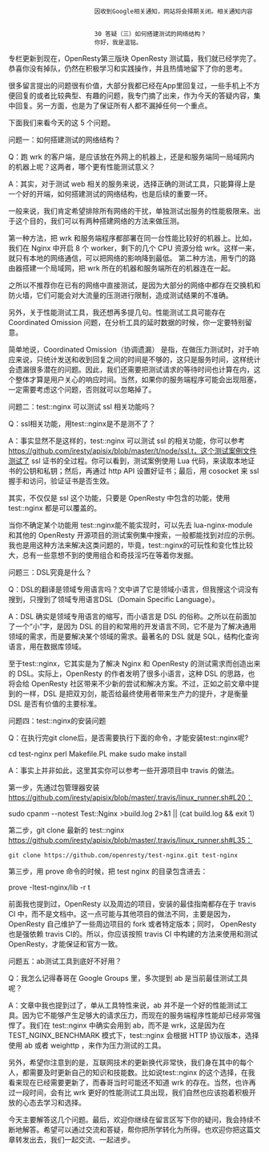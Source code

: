 
                            
                            因收到Google相关通知，网站将会择期关闭。相关通知内容
                            
                            
                            30 答疑（三）如何搭建测试的网络结构？
                            你好，我是温铭。

专栏更新到现在，OpenResty第三版块 OpenResty 测试篇，我们就已经学完了。恭喜你没有掉队，仍然在积极学习和实践操作，并且热情地留下了你的思考。

很多留言提出的问题很有价值，大部分我都已经在App里回复过，一些手机上不方便回复的或者比较典型、有趣的问题，我专门摘了出来，作为今天的答疑内容，集中回复。另一方面，也是为了保证所有人都不漏掉任何一个重点。

下面我们来看今天的这 5 个问题。

问题一：如何搭建测试的网络结构？

Q：跑 wrk 的客户端，是应该放在外网上的机器上，还是和服务端同一局域网内的机器上呢？这两者，哪个更有性能测试意义？

A：其实，对于测试 web 相关的服务来说，选择正确的测试工具，只能算得上是一个好的开端，如何搭建测试的网络结构，也是后续的重要一环。

一般来说，我们肯定希望排除所有网络的干扰，单独测试出服务的性能极限来。出于这个目的，我们可以有两种搭建网络的方法来做压测。


第一种方法，把 wrk 和服务端程序都部署在同一台性能比较好的机器上。比如， 我们在 Nginx 中开启 8 个 worker，剩下的几个 CPU 资源分给 wrk。这样一来，就只有本地的网络通信，可以把网络的影响降到最低。
第二种方法，用专门的路由器搭建一个局域网，把 wrk 所在的机器和服务端所在的机器连在一起。


之所以不推荐你在已有的网络中直接测试，是因为大部分的网络中都存在交换机和防火墙，它们可能会对大流量的压测进行限制，造成测试结果的不准确。

另外，关于性能测试工具，我还想再多提几句。性能测试工具可能存在 Coordinated Omission 问题，在分析工具的延时数据的时候，你一定要特别留意。

简单地说，Coordinated Omission（协调遗漏） 是指，在做压力测试时，对于响应来说，只统计发送和收到回复之间的时间是不够的，这只是服务时间，这样统计会遗漏很多潜在的问题。因此，我们还需要把测试请求的等待时间也计算在内，这个整体才算是用户关心的响应时间。当然，如果你的服务端程序可能会出现阻塞，一定需要考虑这个问题，否则就可以忽略掉了。

问题二：test::nginx 可以测试 ssl 相关功能吗？

Q：ssl相关功能，用test::nginx是不是测不了？

A：事实显然不是这样的，test::nginx 可以测试 ssl 的相关功能，你可以参考 https://github.com/iresty/apisix/blob/master/t/node/ssl.t，这个测试案例文件测试了 ssl 证书的全过程。你可以看到，测试案例使用 Lua 代码，来读取本地证书的公钥和私钥；然后，再通过 http API 设置好证书；最后，用 cosocket 来 ssl 握手和访问，验证证书是否生效。

其实，不仅仅是 ssl 这个功能，只要是 OpenResty 中包含的功能，使用 test::nginx 都是可以覆盖的。

当你不确定某个功能用 test::nginx能不能实现时，可以先去 lua-nginx-module 和其他的 OpenResty 开源项目的测试案例集中搜索，一般都能找到对应的示例。我也是用这种方法来解决这类问题的，毕竟，test::nginx的可玩性和变化性比较大，总有一些意想不到的使用组合和奇技淫巧在等着你发掘。

问题三：DSL究竟是什么？

Q：DSL的翻译是领域专用语言吗？文中讲了它是领域小语言，但我搜这个词没有搜到，只搜到了领域专用语言DSL（Domain Specific Language）。

A：DSL 确实是领域专用语言的缩写，而小语言是 DSL 的俗称。之所以在前面加了一个“小”字，是因为 DSL 的目的和常用的开发语言不同，它不是为了解决通用领域的需求，而是要解决某个领域的需求。最著名的 DSL 就是 SQL，结构化查询语言，用在数据库领域。

至于test::nginx，它其实是为了解决 Nginx 和 OpenResty 的测试需求而创造出来的 DSL。实际上，OpenResty 的作者发明了很多小语言，这种 DSL 的思路，也将会给 OpenResty 社区带来不少新的尝试和解决方案。不过，正如之前文章中提到的一样，DSL 是把双刃剑，能否给最终使用者带来生产力的提升，才是衡量 DSL 是否有价值的主要标准。

问题四：test::nginx的安装问题

Q：在执行完git clone后，是否需要执行下面的命令，才能安装test::nginx呢?

cd test-nginx
perl Makefile.PL
make
sudo make install


A：事实上并非如此，这里其实你可以参考一些开源项目中 travis 的做法。

第一步，先通过包管理器安装 https://github.com/iresty/apisix/blob/master/.travis/linux_runner.sh#L20：

sudo cpanm --notest Test::Nginx >build.log 2>&1 || (cat build.log && exit 1)


第二步，git clone 最新的 test::nginx https://github.com/iresty/apisix/blob/master/.travis/linux_runner.sh#L35：

    git clone https://github.com/openresty/test-nginx.git test-nginx


第三步，用 prove 命令的时候，把 test nginx 的目录包含进去：

prove -Itest-nginx/lib -r t


前面我也提到过，OpenResty 以及周边的项目，安装的最佳指南都存在于 travis CI 中，而不是文档中。这一点可能与其他项目的做法不同，主要是因为， OpenResty 自己维护了一些周边项目的 fork 或者特定版本；同时， OpenResty 也是强依赖 travis CI的。所以，你应该按照 travis CI 中构建的方法来使用和测试 OpenResty，才能保证和官方一致。

问题五：ab测试工具到底好不好用？

Q：我怎么记得春哥在 Google Groups 里，多次提到 ab 是当前最佳测试工具呢？

A：文章中我也提到过了，单从工具特性来说，ab 并不是一个好的性能测试工具。因为它不能够产生足够大的请求压力，而现在的服务端程序性能却已经非常强悍了。我们在 test::nginx 中确实会用到 ab，而不是 wrk，这是因为在 TEST_NGINX_BENCHMARK 模式下，test::nginx 会根据 HTTP 协议版本，选择使用 ab 或者 weighttp ，来作为压力测试的工具。

另外，希望你注意到的是，互联网技术的更新换代非常快，我们身在其中的每个人，都需要及时更新自己的知识和技能数。比如说test::nginx 的这个选择，在我看来现在已经需要更新了，而春哥当时可能还不知道 wrk 的存在。当然，也许再过一段时间，会有比 wrk 更好的性能测试工具出现，我们自然也应该抱着积极开放的心态去学习和选择。

今天主要解答这几个问题。最后，欢迎你继续在留言区写下你的疑问，我会持续不断地解答。希望可以通过交流和答疑，帮你把所学转化为所得。也欢迎你把这篇文章转发出去，我们一起交流、一起进步。

                        
                        
                            